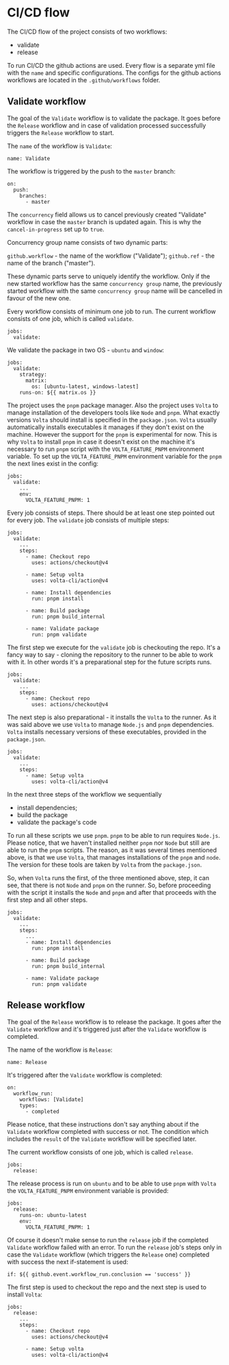 # CI/CD flow

The CI/CD flow of the project consists of two workflows:
- validate
- release

To run CI/CD the github actions are used. Every flow is a separate yml file with the `name` and specific configurations. The configs for the github actions workflows are located in the `.github/workflows` folder.

## Validate workflow

The goal of the `Validate` workflow is to validate the package. It goes before the `Release` workflow and in case of validation processed successfully triggers the `Release` workflow to start.

The `name` of the workflow is `Validate`:

```
name: Validate
```

The workflow is triggered by the push to the `master` branch:

```
on:
  push:
    branches:
      - master
```

The `concurrency` field allows us to cancel previously created "Validate" workflow in case the `master` branch is updated again. This is why the `cancel-in-progress` set up to `true`.

Concurrency group name consists of two dynamic parts:

`github.workflow` - the name of the workflow ("Validate");
`github.ref` - the name of the branch ("master").

These dynamic parts serve to uniquely identify the workflow. Only if the new started workflow has the same `concurrency group` name, the previously started workflow with the same `concurrency group` name will be cancelled in favour of the new one.

Every workflow consists of minimum one job to run. The current workflow consists of one job, which is called `validate`.

```
jobs:
  validate:
```

We validate the package in two OS - `ubuntu` and `window`:

```
jobs:
  validate:
    strategy:
      matrix:
        os: [ubuntu-latest, windows-latest]
    runs-on: ${{ matrix.os }}
```

The project uses the `pnpm` package manager. Also the project uses `Volta` to manage installation of the developers tools like `Node` and `pnpm`. What exactly versions `Volta` should install is specified in the `package.json`. `Volta` usually automatically installs executables it manages if they don't exist on the machine. However the support for the `pnpm` is experimental for now. This is why `Volta` to install `pnpm` in case it doesn't exist on the machine it's necessary to run `pnpm` script with the `VOLTA_FEATURE_PNPM` environment variable. To set up the `VOLTA_FEATURE_PNPM` environment variable for the `pnpm` the next lines exist in the config:

```
jobs:
  validate:
    ...
    env:
      VOLTA_FEATURE_PNPM: 1
```

Every job consists of steps. There should be at least one step pointed out for every job. The `validate` job consists of multiple steps:

```
jobs:
  validate:
    ...
    steps:
      - name: Checkout repo
        uses: actions/checkout@v4

      - name: Setup volta
        uses: volta-cli/action@v4

      - name: Install dependencies
        run: pnpm install

      - name: Build package
        run: pnpm build_internal

      - name: Validate package
        run: pnpm validate
```

The first step we execute for the `validate` job is checkouting the repo. It's a fancy way to say - cloning the repository to the runner to be able to work with it. In other words it's a preparational step for the future scripts runs.

```
jobs:
  validate:
    ...
    steps:
      - name: Checkout repo
        uses: actions/checkout@v4
```

The next step is also preparational - it installs the `Volta` to the runner. As it was said above we use `Volta` to manage `Node.js` and `pnpm` dependencies. `Volta` installs necessary versions of these executables, provided in the `package.json`.

```
jobs:
  validate:
    ...
    steps:
      - name: Setup volta
        uses: volta-cli/action@v4
```

In the next three steps of the workflow we sequentially 
- install dependencies;
- build the package
- validate the package's code

To run all these scripts we use `pnpm`. `pnpm` to be able to run requires `Node.js`. Please notice, that we haven't installed neither `pnpm` nor `Node` but still are able to run the `pnpm` scripts. The reason, as it was several times mentioned above, is that we use `Volta`, that manages installations of the `pnpm` and `node`. The version for these tools are taken by `Volta` from the `package.json`.

So, when `Volta` runs the first, of the three mentioned above, step, it can see, that there is not `Node` and `pnpm` on the runner. So, before proceeding with the script it installs the `Node` and `pnpm` and after that proceeds with the first step and all other steps.

```
jobs:
  validate:
    ...
    steps:
      ...
      - name: Install dependencies
        run: pnpm install
      
      - name: Build package
        run: pnpm build_internal
      
      - name: Validate package
        run: pnpm validate
```

## Release workflow

The goal of the `Release` workflow is to release the package. It goes after the `Validate` workflow and it's triggered just after the `Validate` workflow is completed.

The name of the workflow is `Release`:

```
name: Release
```

It's triggered after the `Validate` workflow is completed:

```
on:
  workflow_run:
    workflows: [Validate]
    types:
      - completed
```

Please notice, that these instructions don't say anything about if the `Validate` workflow completed with success or not. The condition which includes the `result` of the `Validate` workflow will be specified later.

The current workflow consists of one job, which is called `release`.

```
jobs:
  release:
```

The release process is run on `ubuntu` and to be able to use `pnpm` with `Volta` the `VOLTA_FEATURE_PNPM` environment variable is provided:

```
jobs:
  release:
    runs-on: ubuntu-latest
    env:
      VOLTA_FEATURE_PNPM: 1
```

Of course it doesn't make sense to run the `release` job if the completed `Validate` workflow failed with an error. To run the `release` job's steps only in case the `Validate` workflow (which triggers the `Release` one) completed with success the next if-statement is used:

```
if: ${{ github.event.workflow_run.conclusion == 'success' }}
```

The first step is used to checkout the repo and the next step is used to install `Volta`:

```
jobs:
  release:
    ...
    steps:
      - name: Checkout repo
        uses: actions/checkout@v4

      - name: Setup volta
        uses: volta-cli/action@v4
```
